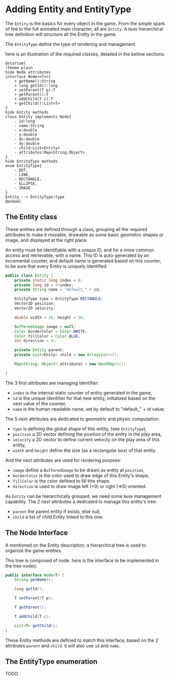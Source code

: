 # Adding Entity and EntityType

The `Entity` is the basics for every object in the game. From the simple spark of fire to the full animated main
character, all are `Entity`. A `Node` hierarchical tree definition will structure all the Entity in the game.

The `EntityType` define the type of rendering and management.

here is an illustration of the required classes, detailed in the bellow sections.

```plantuml
@startuml
!theme plain
hide Node attributes
interface Node<<T>>{
	+ getName():String	
    + long getId():long
    + setParent(T p):T
    + getParent():T
    + addChild(T c):T
    + getChild():List<T>
}
hide Entity methods
class Entity implements Node{
    - id:long
    - name:String
    - x:double
    - y:double
    - dx:double
    - dy:double
    - child:List<Entity>
    - attributes:Map<String,Object>
}
hide EntityType methods
enum EntityType{
    - DOT,
    - LINE,
    - RECTANGLE,
    - ELLIPSE,
    - IMAGE
}
Entity --> EntityType:type
@enduml
```

## The Entity class

These entities are defined through a class, grouping all the required attributes to make it movable, drawable as some
basic geometric shapes or image, and displayed at the right place.

An entity must be identifiable with a unique ID, and for a more common access and retrievable, with a name.
This ID is auto-generated by an incremental counter, and default name is generated based on this counter, to be sure
that every Entity is uniquely identified.

```java
public class Entity {
    private static long index = 0;
    private long id = ++index;
    private String name = "default_" + id;

    EntityType type = EntityType.RECTANGLE;
    Vector2D position;
    Vector2D velocity;

    double width = 16, height = 16;

    BufferedImage image = null;
    Color borderColor = Color.WHITE;
    Color fillColor = Color.BLUE;
    int direction = 0;

    private Entity parent;
    private List<Enity> child = new ArrayList<>();

    Map<String, Object> attributes = new HashMap<>();

}
```

The 3 first attributes are managing identifier:

- `index` is the internal static counter of entity generated in the game,
- `id` is the unique identifier for that new entity, initialized based on the next value of the counter,
- `name` is the human-readable name, set by default to "default_" + id value;

The 5 next attributes are dedicated to geometric and physic computation:

- `type` is defining the global shape of this entity, (see `EntityType`),
- `position` a 2D vector defining the position of the entity in the play area,
- `velocity` a 2D vector to define current velocity on the play area of this entity,
- `width` and `height` define the size (as a rectangular box) of that entity.

And the next attributes are used for rendering purpose:

- `image` define a `BufferedImage` to be drawn as entity at `position`,
- `borderColor` is the color used to draw edge of this Entity's shape,
- `fillColor` is the color defined to fill this shape.
- `direction` is used to draw image left (<0) or right (=>0) oriented.

As `Entity` can be hierarchically grouped, we need some `Node` management capability.
The 2 next attributes a dedicated to manage this entity's tree:

- `parent` the parent entity if exists, else null,
- `child` a list of child Entity linked to this one.

## The Node Interface

A mentioned on the Entity description, a hierarchical tree is used to organize the game entities.

This tree is composed of node. here is the interface to be implemented in the tree nodes:

```java
public interface Node<T> {
    String getName();

    long getId();

    T setParent(T p);

    T getParent();

    T addChild(T c);

    List<T> getChild();
}
```

These Entity methods are defined to match this interface, based on the 2 attributes `parent` and `child`.
it will also use `id` and `name`.

## The EntityType enumeration

TODO